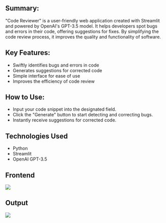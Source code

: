 <h2>Summary:</h2>
"Code Reviewer" is a user-friendly web application created with Streamlit and powered by OpenAI's GPT-3.5 model. It helps developers spot bugs and errors in their code, offering suggestions for fixes. By simplifying the code review process, it improves the quality and functionality of software.

<h2>Key Features:</h2>

<ul><li>Swiftly identifies bugs and errors in code</li>
<li>Generates suggestions for corrected code</li>
<li>Simple interface for ease of use</li>
<li>Improves the efficiency of code review</li>
</ul>
<h2>How to Use:</h2>  
<ul>
<li>Input your code snippet into the designated field.</li>
<li>Click the "Generate" button to start detecting and correcting bugs.</li>
<li>Instantly receive suggestions for corrected code.</li></ul>
<h2>Technologies Used</h2>
<ul>
<li>Python</li>
<li>Streamlit</li>
<li>OpenAI GPT-3.5</li>
</ul>
<h2>Frontend</h2>
<img src="https://github.com/rizwanayasmeen/AI_Code_Reviewer/assets/112886657/10da2612-3023-4a11-98c5-ebad02783f08">
<h2>Output</h2>
<img src="https://github.com/rizwanayasmeen/AI_Code_Reviewer/assets/112886657/4606089b-f714-4ab9-90a0-850d0d291293">
